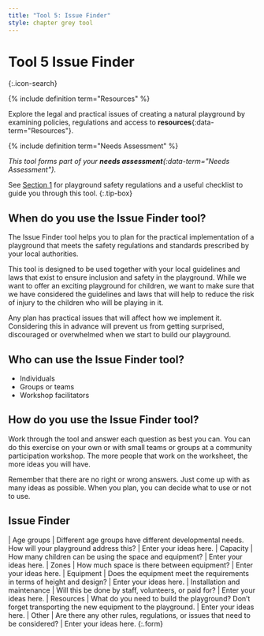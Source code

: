 ```yaml
---
title: "Tool 5: Issue Finder"
style: chapter grey tool
---
```


# **Tool 5** Issue Finder
{:.icon-search}

{% include definition term="Resources" %}

Explore the legal and practical issues of creating a natural playground by examining policies, regulations and access to **resources**{:data-term="Resources"}.

{% include definition term="Needs Assessment" %}

*This tool forms part of your **needs assessment**{:data-term="Needs Assessment"}.*

See [Section 1](01.html#playground-safety) for playground safety regulations and a useful checklist to guide you through this tool.
{:.tip-box}

## When do you use the Issue Finder tool?

The Issue Finder tool helps you to plan for the practical implementation of a playground that meets the safety regulations and standards prescribed by your local authorities.

This tool is designed to be used together with your local guidelines and laws that exist to ensure inclusion and safety in the playground. While we want to offer an exciting playground for children, we want to make sure that we have considered the guidelines and laws that will help to reduce the risk of injury to the children who will be playing in it.

Any plan has practical issues that will affect how we implement it. Considering this in advance will prevent us from getting surprised, discouraged or overwhelmed when we start to build our playground.

## Who can use the Issue Finder tool?

-   Individuals
-   Groups or teams
-   Workshop facilitators

## How do you use the Issue Finder tool?

Work through the tool and answer each question as best you can. You can do this exercise on your own or with small teams or groups at a community participation workshop. The more people that work on the worksheet, the more ideas you will have.

Remember that there are no right or wrong answers. Just come up with as many ideas as possible. When you plan, you can decide what to use or not to use.

## Issue Finder

| Age groups | Different age groups have different developmental needs. How will your playground address this? | Enter your ideas here.
| Capacity | How many children can be using the space and equipment? | Enter your ideas here.
| Zones | How much space is there between equipment? | Enter your ideas here.
| Equipment | Does the equipment meet the requirements in terms of height and design? | Enter your ideas here.
| Installation and maintenance | Will this be done by staff, volunteers, or paid for? | Enter your ideas here.
| Resources | What do you need to build the playground? Don’t forget transporting the new equipment to the playground. | Enter your ideas here.
| Other | Are there any other rules, regulations, or issues that need to be considered? | Enter your ideas here.
{:.form}
